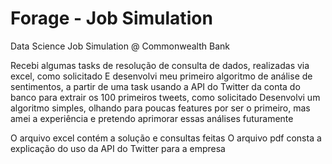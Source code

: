 # Forage - Job Simulation
Data Science Job Simulation @ Commonwealth Bank

Recebi algumas tasks de resolução de consulta de dados, realizadas via excel, como solicitado
E desenvolvi meu primeiro algoritmo de análise de sentimentos, a partir de uma task usando a API do Twitter da conta do banco para extrair os 100 primeiros tweets, como solicitado
Desenvolvi um algoritmo simples, olhando para poucas features por ser o primeiro, mas amei a experiência e pretendo aprimorar essas análises futuramente

O arquivo excel contém a solução e consultas feitas
O arquivo pdf consta a explicação do uso da API do Twitter para a empresa
